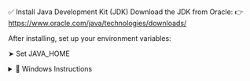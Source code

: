 ✅ Install Java Development Kit (JDK)
Download the JDK from Oracle:
👉 https://www.oracle.com/java/technologies/downloads/

After installing, set up your environment variables:

➤ Set JAVA_HOME
<details> <summary>📍 Windows Instructions</summary>
Press the <kbd>Windows</kbd> key and search for env, then press Enter

Click on Environment Variables

Under User Variables or System Variables, click New

Add the following:

Variable Name: JAVA_HOME

Variable Value: C:\Program Files\Java\jdk-21 --change the version you're using

Find and select the Path variable, then click Edit

Click New and add: %JAVA_HOME%\bin

*******************************************
✅ Install PostgreSQL
Download PostgreSQL from:
👉 https://www.postgresql.org/download/

For visual guidance, see this YouTube tutorial:
▶️ PostgreSQL Installation Guide

✅ Set Up the Database
Once PostgreSQL is installed, open a terminal and run: createdb ctu_db
This will create a new database named ctu_db.
********************************************
📦 .env Template
Create a .env in the root folder:
--Paste this
spring.datasource.url=jdbc:postgresql://localhost:5432/ctu_db
spring.datasource.username=hi
spring.datasource.password=JBalbon
spring.datasource.driver-class-name=org.postgresql.Driver


